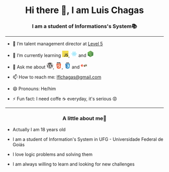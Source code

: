 <h1 align="center">Hi there 👋, I am Luis Chagas</h1>

<h3 align="center">I am a student of Informations's System📚</h3>

---

- 🔭 I’m talent management director at <a href="https://level5jr.com.br/" target="_blank">Level 5</a>
- 🌱 I’m currently learning <img src="https://raw.githubusercontent.com/github/explore/80688e429a7d4ef2fca1e82350fe8e3517d3494d/topics/javascript/javascript.png" width="20px">, <img src="https://raw.githubusercontent.com/github/explore/80688e429a7d4ef2fca1e82350fe8e3517d3494d/topics/react/react.png" width="20px"> and <img src="https://raw.githubusercontent.com/github/explore/80688e429a7d4ef2fca1e82350fe8e3517d3494d/topics/nodejs/nodejs.png" width="20px">

- 💬 Ask me about <img src="https://raw.githubusercontent.com/github/explore/80688e429a7d4ef2fca1e82350fe8e3517d3494d/topics/wordpress/wordpress.png" width="20px">, <img src="https://raw.githubusercontent.com/github/explore/80688e429a7d4ef2fca1e82350fe8e3517d3494d/topics/html/html.png" width="20px">, <img src="https://raw.githubusercontent.com/github/explore/80688e429a7d4ef2fca1e82350fe8e3517d3494d/topics/css/css.png" width="20px"> and <img src="https://raw.githubusercontent.com/github/explore/80688e429a7d4ef2fca1e82350fe8e3517d3494d/topics/git/git.png" width="20px">

- 📫 How to reach me: lflchagas@gmail.com

- 😄 Pronouns: He/him

- ⚡ Fun fact: I need coffe ☕ everyday, it's serious 😡


---

<h3 align="center">A little about me📝</h3>

- Actually I am 18 years old

- I am a student of Information's System in UFG - Universidade Federal de Goiás

- I love logic problems and solving them

- I am always willing to learn and looking for new challenges

<!--
**LuisFernandoChagas/LuisFernandoChagas** is a ✨ _special_ ✨ repository because its `README.md` (this file) appears on your GitHub profile.

Here are some ideas to get you started:

- 🔭 I’m currently working on ...
- 🌱 I’m currently learning ...
- 👯 I’m looking to collaborate on ...
- 🤔 I’m looking for help with ...
- 💬 Ask me about ...
- 📫 How to reach me: ...
- 😄 Pronouns: ...
- ⚡ Fun fact: ...
-->
